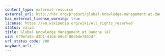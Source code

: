 ```yaml
---
content_type: external-resource
external_url: http://hbr.org/product/global-knowledge-management-at-danone-a/an/608107-PDF-ENG
has_external_license_warning: true
license: https://en.wikipedia.org/wiki/All_rights_reserved
status: valid
title: Global Knowledge Management at Danone (A)
uid: 679efa8a-d3b1-41b8-b9c8-80d0de7492df
url_status_code: 200
wayback_url: ''
---
```

